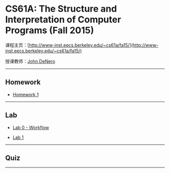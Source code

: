 # CS61A: The Structure and Interpretation of Computer Programs (Fall 2015)

课程主页：[http://www-inst.eecs.berkeley.edu/~cs61a/fa15/](http://www-inst.eecs.berkeley.edu/~cs61a/fa15/)

授课教师：[John DeNero](http://www.denero.org/)


---
## Homework

- [Homework 1](https://github.com/YuYinCUG/CS61A_Homework/tree/master/homework/hw01)

---
## Lab

- [Lab 0 - Workflow](https://github.com/YuYinCUG/CS61A_Homework/tree/master/lab/lab_0_workflow/lab00)

- [Lab 1](https://github.com/YuYinCUG/CS61A_Homework/tree/master/lab/lab01)

---

## Quiz

---
